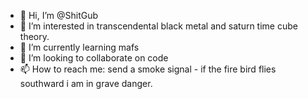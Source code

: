 - 👋 Hi, I’m @ShitGub
- 👀 I’m interested in transcendental black metal and saturn time cube theory.
- 🌱 I’m currently learning mafs
- 💞️ I’m looking to collaborate on code
- 📫 How to reach me: send a smoke signal - if the fire bird flies southward i am in grave danger.

<!---
ShitGub/ShitGub is a ✨ special ✨ repository because its `README.md` (this file) appears on your GitHub profile.
You can click the Preview link to take a look at your changes.
--->
